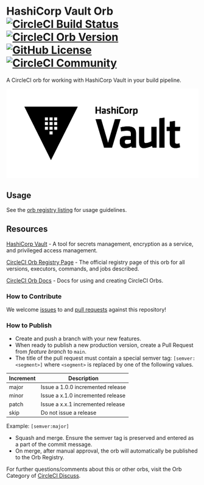 # HashiCorp Vault Orb [![CircleCI Build Status](https://circleci.com/gh/jmingtan/hashicorp-vault-orb.svg?style=shield "CircleCI Build Status")](https://circleci.com/gh/jmingtan/hashicorp-vault-orb) [![CircleCI Orb Version](https://badges.circleci.com/orbs/jmingtan/hashicorp-vault.svg)](https://circleci.com/orbs/registry/orb/jmingtan/hashicorp-vault) [![GitHub License](https://img.shields.io/badge/license-MIT-lightgrey.svg)](https://raw.githubusercontent.com/jmingtan/hashicorp-vault-orb/master/LICENSE) [![CircleCI Community](https://img.shields.io/badge/community-CircleCI%20Discuss-343434.svg)](https://discuss.circleci.com/c/ecosystem/orbs)

A CircleCI orb for working with HashiCorp Vault in your build pipeline.

![Vault Logo](https://raw.githubusercontent.com/jmingtan/hashicorp-vault-orb/main/docs/Vault_PrimaryLogo_Black.png)

## Usage

See the [orb registry listing](https://circleci.com/orbs/registry/orb/jmingtan/hashicorp-vault) for usage guidelines.

## Resources

[HashiCorp Vault](https://www.vaultproject.io) - A tool for secrets management, encryption as a service, and privileged access management.

[CircleCI Orb Registry Page](https://circleci.com/orbs/registry/orb/<namespace>/<project-name>) - The official registry page of this orb for all versions, executors, commands, and jobs described.

[CircleCI Orb Docs](https://circleci.com/docs/2.0/orb-intro/#section=configuration) - Docs for using and creating CircleCI Orbs.

### How to Contribute

We welcome [issues](https://github.com/<organization>/<project-name>/issues) to and [pull requests](https://github.com/<organization>/<project-name>/pulls) against this repository!

### How to Publish
* Create and push a branch with your new features.
* When ready to publish a new production version, create a Pull Request from _feature branch_ to `main`.
* The title of the pull request must contain a special semver tag: `[semver:<segment>]` where `<segment>` is replaced by one of the following values.

| Increment | Description|
| ----------| -----------|
| major     | Issue a 1.0.0 incremented release|
| minor     | Issue a x.1.0 incremented release|
| patch     | Issue a x.x.1 incremented release|
| skip      | Do not issue a release|

Example: `[semver:major]`

* Squash and merge. Ensure the semver tag is preserved and entered as a part of the commit message.
* On merge, after manual approval, the orb will automatically be published to the Orb Registry.


For further questions/comments about this or other orbs, visit the Orb Category of [CircleCI Discuss](https://discuss.circleci.com/c/orbs).

